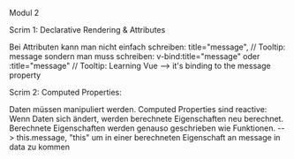 Modul 2

Scrim 1:
Declarative Rendering & Attributes

Bei Attributen kann man nicht einfach schreiben:
    title="message", // Tooltip: message
sondern man muss schreiben:
    v-bind:title="message"
    oder
    :title="message" // Tooltip: Learning Vue
    --> it's binding to the message property

Scrim 2:
Computed Properties:

Daten müssen manipuliert werden.
Computed Properties sind reactive: Wenn Daten sich ändert, werden berechnete Eigenschaften neu berechnet.
Berechnete Eigenschaften werden genauso geschrieben wie Funktionen.
--> this.message, "this" um in einer berechneten Eigenschaft an message in data zu kommen